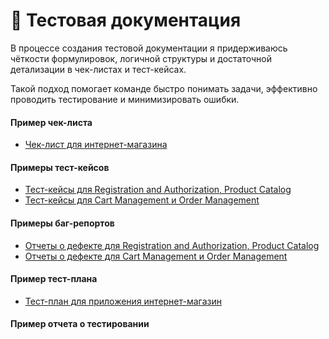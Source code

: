 # 📑 Тестовая документация
В процессе создания тестовой документации я придерживаюсь чёткости формулировок, логичной структуры и достаточной детализации в чек-листах и тест-кейсах.

Такой подход помогает команде быстро понимать задачи, эффективно проводить тестирование и минимизировать ошибки.

#### Пример чек-листа
- [Чек-лист для интернет-магазина](https://docs.google.com/spreadsheets/d/1ZIZafh7GtTL3YiHbe1Ank-La6M7cLKt8u_a4-poTh9s/edit?gid=279556364#gid=279556364)

#### Примеры тест-кейсов
- [Тест-кейсы для Registration and Authorization, Product Catalog](https://app.qase.io/project/G9?previewMode=side&suite=43&tab=)
- [Тест-кейсы для Cart Management и Order Management](https://app.qase.io/project/G9?previewMode=side&suite=139)

#### Примеры баг-репортов
- [Oтчеты о дефекте для Registration and Authorization, Product Catalog](https://github.com/YMartynova/docs/blob/main/testrunYT.xlsx)
- [Oтчеты о дефекте для Cart Management и Order Management](https://github.com/YMartynova/web/blob/main/YT_reports_Cart_Order.xlsx)

#### Пример тест-плана
- [Тест-план для приложения интернет-магазин](https://docs.google.com/spreadsheets/d/1p2WKHxllZXyNGBImMqlnbmidlbvuQNw-lEJTAQhoozQ/edit?gid=0#gid=0)
  
#### Пример отчета о тестировании


